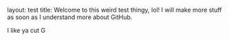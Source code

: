 layout: test
title: Welcome to this weird test thingy, lol!
I will make more stuff as soon as I understand more about GitHub.

I like ya cut G
